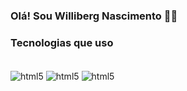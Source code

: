 ### Olá! Sou Williberg Nascimento 🖐🏽


### Tecnologias que uso 

<div style="display: inline_block"><br/>
    <img align="Center" alt="html5" src="https://img.shields.io/badge/HTML5-E34F26?style=for-the-badge&logo=html5&logoColor=white">
    <img align="Center" alt="html5" src="https://img.shields.io/badge/CSS3-1572B6?style=for-the-badge&logo=css3&logoColor=white">
    <img align="Center" alt="html5" src="https://img.shields.io/badge/Bootstrap-563D7C?style=for-the-badge&logo=bootstrap&logoColor=white">


</div>
